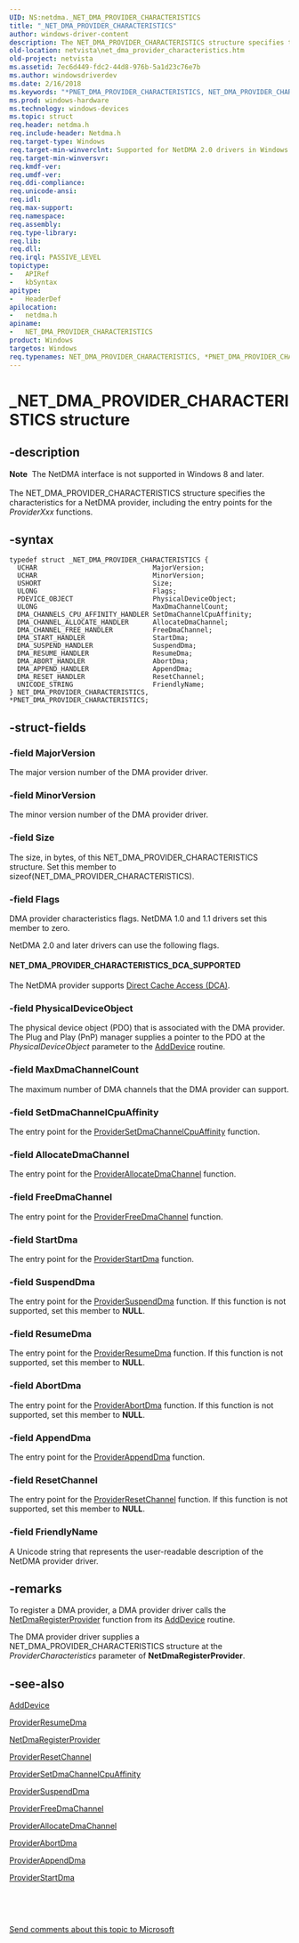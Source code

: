 ```yaml
---
UID: NS:netdma._NET_DMA_PROVIDER_CHARACTERISTICS
title: "_NET_DMA_PROVIDER_CHARACTERISTICS"
author: windows-driver-content
description: The NET_DMA_PROVIDER_CHARACTERISTICS structure specifies the characteristics for a NetDMA provider, including the entry points for the ProviderXxx functions.
old-location: netvista\net_dma_provider_characteristics.htm
old-project: netvista
ms.assetid: 7ec6d449-fdc2-44d8-976b-5a1d23c76e7b
ms.author: windowsdriverdev
ms.date: 2/16/2018
ms.keywords: "*PNET_DMA_PROVIDER_CHARACTERISTICS, NET_DMA_PROVIDER_CHARACTERISTICS, NET_DMA_PROVIDER_CHARACTERISTICS structure [Network Drivers Starting with Windows Vista], PNET_DMA_PROVIDER_CHARACTERISTICS, PNET_DMA_PROVIDER_CHARACTERISTICS structure pointer [Network Drivers Starting with Windows Vista], _NET_DMA_PROVIDER_CHARACTERISTICS, netdma/NET_DMA_PROVIDER_CHARACTERISTICS, netdma/PNET_DMA_PROVIDER_CHARACTERISTICS, netdma_ref_24841207-9eca-483b-9ee5-81e7f24b62e6.xml, netvista.net_dma_provider_characteristics"
ms.prod: windows-hardware
ms.technology: windows-devices
ms.topic: struct
req.header: netdma.h
req.include-header: Netdma.h
req.target-type: Windows
req.target-min-winverclnt: Supported for NetDMA 2.0 drivers in Windows Server 2008. (Added FriendlyName   member.) Supported for NetDMA 1.1 drivers in Windows Server 2008. Supported for NetDMA 1.0 drivers in   Windows Server 2008 and Windows Vista.
req.target-min-winversvr: 
req.kmdf-ver: 
req.umdf-ver: 
req.ddi-compliance: 
req.unicode-ansi: 
req.idl: 
req.max-support: 
req.namespace: 
req.assembly: 
req.type-library: 
req.lib: 
req.dll: 
req.irql: PASSIVE_LEVEL
topictype:
-	APIRef
-	kbSyntax
apitype:
-	HeaderDef
apilocation:
-	netdma.h
apiname:
-	NET_DMA_PROVIDER_CHARACTERISTICS
product: Windows
targetos: Windows
req.typenames: NET_DMA_PROVIDER_CHARACTERISTICS, *PNET_DMA_PROVIDER_CHARACTERISTICS
---
```


# _NET_DMA_PROVIDER_CHARACTERISTICS structure


## -description


<div class="alert"><b>Note</b>  The NetDMA interface is not supported in Windows 8 and later.</div><div> </div>The NET_DMA_PROVIDER_CHARACTERISTICS structure specifies the characteristics for a NetDMA provider,
  including the entry points for the 
  <i>ProviderXxx</i> functions.


## -syntax


````
typedef struct _NET_DMA_PROVIDER_CHARACTERISTICS {
  UCHAR                             MajorVersion;
  UCHAR                             MinorVersion;
  USHORT                            Size;
  ULONG                             Flags;
  PDEVICE_OBJECT                    PhysicalDeviceObject;
  ULONG                             MaxDmaChannelCount;
  DMA_CHANNELS_CPU_AFFINITY_HANDLER SetDmaChannelCpuAffinity;
  DMA_CHANNEL_ALLOCATE_HANDLER      AllocateDmaChannel;
  DMA_CHANNEL_FREE_HANDLER          FreeDmaChannel;
  DMA_START_HANDLER                 StartDma;
  DMA_SUSPEND_HANDLER               SuspendDma;
  DMA_RESUME_HANDLER                ResumeDma;
  DMA_ABORT_HANDLER                 AbortDma;
  DMA_APPEND_HANDLER                AppendDma;
  DMA_RESET_HANDLER                 ResetChannel;
  UNICODE_STRING                    FriendlyName;
} NET_DMA_PROVIDER_CHARACTERISTICS, *PNET_DMA_PROVIDER_CHARACTERISTICS;
````


## -struct-fields




### -field MajorVersion

The major version number of the DMA provider driver.


### -field MinorVersion

The minor version number of the DMA provider driver.


### -field Size

The size, in bytes, of this NET_DMA_PROVIDER_CHARACTERISTICS structure. Set this member to 
     sizeof(NET_DMA_PROVIDER_CHARACTERISTICS).


### -field Flags

DMA provider characteristics flags. NetDMA 1.0 and 1.1 drivers set this member to zero.
     

NetDMA 2.0 and later drivers can use the following flags.





#### NET_DMA_PROVIDER_CHARACTERISTICS_DCA_SUPPORTED

The NetDMA provider supports 
       <a href="https://docs.microsoft.com/en-us/windows-hardware/drivers/network/direct-cache-access--dca-">Direct Cache Access (DCA)</a>.


### -field PhysicalDeviceObject

The physical device object (PDO) that is associated with the DMA provider. The Plug and Play (PnP)
     manager supplies a pointer to the PDO at the 
     <i>PhysicalDeviceObject</i> parameter to the 
     <a href="https://msdn.microsoft.com/library/windows/hardware/ff540521">AddDevice</a> routine.


### -field MaxDmaChannelCount

The maximum number of DMA channels that the DMA provider can support.


### -field SetDmaChannelCpuAffinity

The entry point for the 
     <a href="..\netdma\nc-netdma-dma_channels_cpu_affinity_handler.md">
     ProviderSetDmaChannelCpuAffinity</a> function.


### -field AllocateDmaChannel

The entry point for the 
     <a href="..\netdma\nc-netdma-dma_channel_allocate_handler.md">
     ProviderAllocateDmaChannel</a> function.


### -field FreeDmaChannel

The entry point for the 
     <a href="..\netdma\nc-netdma-dma_channel_free_handler.md">
     ProviderFreeDmaChannel</a> function.


### -field StartDma

The entry point for the 
     <a href="..\netdma\nc-netdma-dma_start_handler.md">ProviderStartDma</a> function.


### -field SuspendDma

The entry point for the 
     <a href="..\netdma\nc-netdma-dma_suspend_handler.md">ProviderSuspendDma</a> function. If this
     function is not supported, set this member to <b>NULL</b>.


### -field ResumeDma

The entry point for the 
     <a href="..\netdma\nc-netdma-dma_resume_handler.md">ProviderResumeDma</a> function. If this
     function is not supported, set this member to <b>NULL</b>.


### -field AbortDma

The entry point for the 
     <a href="..\netdma\nc-netdma-dma_abort_handler.md">ProviderAbortDma</a> function. If this
     function is not supported, set this member to <b>NULL</b>.


### -field AppendDma

The entry point for the 
     <a href="..\netdma\nc-netdma-dma_append_handler.md">ProviderAppendDma</a> function.


### -field ResetChannel

The entry point for the 
     <a href="..\netdma\nc-netdma-dma_reset_handler.md">ProviderResetChannel</a> function. If
     this function is not supported, set this member to <b>NULL</b>.


### -field FriendlyName

A Unicode string that represents the user-readable description of the NetDMA provider
     driver.


## -remarks



To register a DMA provider, a DMA provider driver calls the 
    <a href="..\netdma\nf-netdma-netdmaregisterprovider.md">NetDmaRegisterProvider</a> function
    from its 
    <a href="https://msdn.microsoft.com/library/windows/hardware/ff540521">AddDevice</a> routine.

The DMA provider driver supplies a NET_DMA_PROVIDER_CHARACTERISTICS structure at the 
    <i>ProviderCharacteristics</i> parameter of 
    <b>NetDmaRegisterProvider</b>.




## -see-also

<a href="https://msdn.microsoft.com/library/windows/hardware/ff540521">AddDevice</a>



<a href="..\netdma\nc-netdma-dma_resume_handler.md">ProviderResumeDma</a>



<a href="..\netdma\nf-netdma-netdmaregisterprovider.md">NetDmaRegisterProvider</a>



<a href="..\netdma\nc-netdma-dma_reset_handler.md">ProviderResetChannel</a>



<a href="..\netdma\nc-netdma-dma_channels_cpu_affinity_handler.md">
   ProviderSetDmaChannelCpuAffinity</a>



<a href="..\netdma\nc-netdma-dma_suspend_handler.md">ProviderSuspendDma</a>



<a href="..\netdma\nc-netdma-dma_channel_free_handler.md">ProviderFreeDmaChannel</a>



<a href="..\netdma\nc-netdma-dma_channel_allocate_handler.md">ProviderAllocateDmaChannel</a>



<a href="..\netdma\nc-netdma-dma_abort_handler.md">ProviderAbortDma</a>



<a href="..\netdma\nc-netdma-dma_append_handler.md">ProviderAppendDma</a>



<a href="..\netdma\nc-netdma-dma_start_handler.md">ProviderStartDma</a>



 

 

<a href="mailto:wsddocfb@microsoft.com?subject=Documentation%20feedback [netvista\netvista]:%20NET_DMA_PROVIDER_CHARACTERISTICS structure%20 RELEASE:%20(2/16/2018)&amp;body=%0A%0APRIVACY STATEMENT%0A%0AWe use your feedback to improve the documentation. We don't use your email address for any other purpose, and we'll remove your email address from our system after the issue that you're reporting is fixed. While we're working to fix this issue, we might send you an email message to ask for more info. Later, we might also send you an email message to let you know that we've addressed your feedback.%0A%0AFor more info about Microsoft's privacy policy, see http://privacy.microsoft.com/en-us/default.aspx." title="Send comments about this topic to Microsoft">Send comments about this topic to Microsoft</a>

